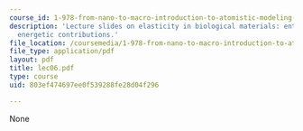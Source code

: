 ```yaml
---
course_id: 1-978-from-nano-to-macro-introduction-to-atomistic-modeling-techniques-january-iap-2007
description: 'Lecture slides on elasticity in biological materials: entropic versus
  energetic contributions.'
file_location: /coursemedia/1-978-from-nano-to-macro-introduction-to-atomistic-modeling-techniques-january-iap-2007/803ef474697ee0f539288fe28d04f296_lec06.pdf
file_type: application/pdf
layout: pdf
title: lec06.pdf
type: course
uid: 803ef474697ee0f539288fe28d04f296

---
```

None